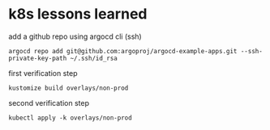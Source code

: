 # k8s lessons learned

add a github repo using argocd cli (ssh)
```
argocd repo add git@github.com:argoproj/argocd-example-apps.git --ssh-private-key-path ~/.ssh/id_rsa
```

first verification step
```
kustomize build overlays/non-prod 
```
second verification step
```
kubectl apply -k overlays/non-prod
```

